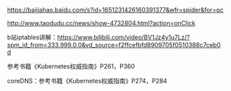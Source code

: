 https://baijiahao.baidu.com/s?id=1651231426160391377&wfr=spider&for=pc

http://www.taodudu.cc/news/show-4732804.html?action=onClick

b站iptables讲解：https://www.bilibili.com/video/BV1Jz4y1u7Lz/?spm_id_from=333.999.0.0&vd_source=f2ffcefbfd8909705f0510388c7ceb0d

参考书籍《Kubernetes权威指南》P261，P360

coreDNS：参考书籍《Kubernetes权威指南》P274，P284